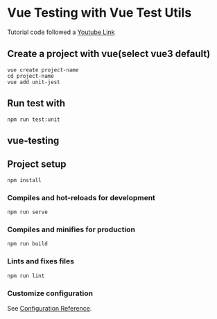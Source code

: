 # Vue Testing with Vue Test Utils

Tutorial code followed a [Youtube Link](https://www.youtube.com/watch?v=QIDhzBg5eWY&t=1521s)

## Create a project with vue(select vue3 default)
```
vue create project-name
cd project-name
vue add unit-jest
```

## Run test with
```
npm run test:unit
```

## vue-testing

## Project setup
```
npm install
```

### Compiles and hot-reloads for development
```
npm run serve
```

### Compiles and minifies for production
```
npm run build
```

### Lints and fixes files
```
npm run lint
```

### Customize configuration
See [Configuration Reference](https://cli.vuejs.org/config/).
